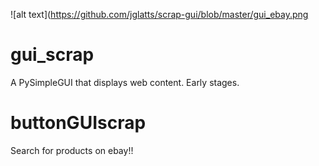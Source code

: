 ![alt text](https://github.com/jglatts/scrap-gui/blob/master/gui_ebay.png
# gui_scrap
A PySimpleGUI that displays web content. Early stages.

# buttonGUIscrap
Search for products on ebay!!


